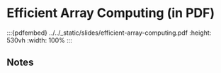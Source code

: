 # Efficient Array Computing (in PDF)

:::{pdfembed} ../../_static/slides/efficient-array-computing.pdf
:height: 530vh
:width: 100%
:::

## Notes


